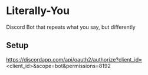 # Literally-You
Discord Bot that repeats what you say, but differently

## Setup
https://discordapp.com/api/oauth2/authorize?client_id=<client_id>&scope=bot&permissions=8192